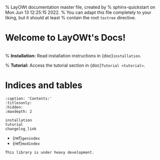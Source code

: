 % LayOWt documentation master file, created by
% sphinx-quickstart on Mon Jun 13 12:25:15 2022.
% You can adapt this file completely to your liking, but it should at least
% contain the root `toctree` directive.

# Welcome to LayOWt's Docs!

```{include} ../../README.md
```

% **Installation:** Read installation instructions in {doc}`installation`.

% **Tutorial:** Access the tutorial section in {doc}`Tutorial <tutorial>`.

# Indices and tables

```{toctree}
:caption: 'Contents:'
:titlesonly:
:hidden:
:maxdepth: 2

installation
tutorial
changelog_link
```

- {ref}`genindex`
- {ref}`modindex`

```{warning}
This library is under heavy development.
```